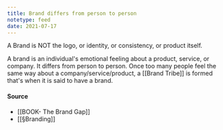 ```yaml
---
title: Brand differs from person to person
notetype: feed
date: 2021-07-17
---
```


A Brand is NOT the logo, or identity, or consistency, or product itself. 

A brand is an individual's emotional feeling about a product, service, or company. It differs from person to person. Once too many people feel the same way about a company/service/product, a [[Brand Tribe]] is formed that's when it is said to have a brand.

#### Source 
- [[BOOK- The Brand Gap]]
- [[§Branding]]